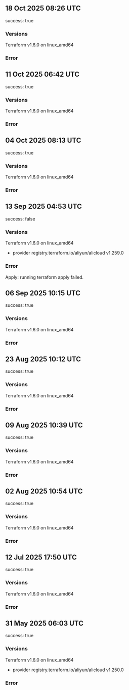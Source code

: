 ## 18 Oct 2025 08:26 UTC

success: true

### Versions

Terraform v1.6.0
on linux_amd64

### Error

## 11 Oct 2025 06:42 UTC

success: true

### Versions

Terraform v1.6.0
on linux_amd64

### Error

## 04 Oct 2025 08:13 UTC

success: true

### Versions

Terraform v1.6.0
on linux_amd64

### Error

## 13 Sep 2025 04:53 UTC

success: false

### Versions

Terraform v1.6.0
on linux_amd64
+ provider registry.terraform.io/aliyun/alicloud v1.259.0

### Error

Apply: running terraform apply failed.
## 06 Sep 2025 10:15 UTC

success: true

### Versions

Terraform v1.6.0
on linux_amd64

### Error

## 23 Aug 2025 10:12 UTC

success: true

### Versions

Terraform v1.6.0
on linux_amd64

### Error

## 09 Aug 2025 10:39 UTC

success: true

### Versions

Terraform v1.6.0
on linux_amd64

### Error

## 02 Aug 2025 10:54 UTC

success: true

### Versions

Terraform v1.6.0
on linux_amd64

### Error

## 12 Jul 2025 17:50 UTC

success: true

### Versions

Terraform v1.6.0
on linux_amd64

### Error

## 31 May 2025 06:03 UTC

success: true

### Versions

Terraform v1.6.0
on linux_amd64
+ provider registry.terraform.io/aliyun/alicloud v1.250.0

### Error

